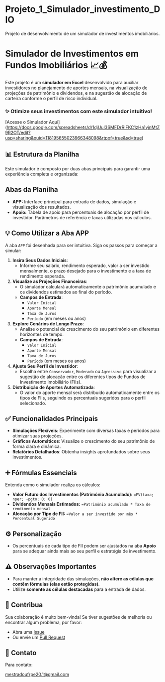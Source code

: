 # Projeto_1_Simulador_investimento_DIO
Projeto de desenvolvimento de um simulador de investimentos imobiliários.


# Simulador de Investimentos em Fundos Imobiliários 📈💰

Este projeto é um **simulador em Excel** desenvolvido para auxiliar investidores no planejamento de aportes mensais, na visualização de projeções de patrimônio e dividendos, e na sugestão de alocação de carteira conforme o perfil de risco individual.

### ✨ Otimize seus investimentos com este simulador intuitivo!

 [Acesse o Simulador Aqui] (https://docs.google.com/spreadsheets/d/1djUuI3SMFDrRlFKC1zHa1vjnMtZ9R2OT/edit?usp=sharing&ouid=118195655023966348098&rtpof=true&sd=true)

 ## 📊 Estrutura da Planilha

Este simulador é composto por duas abas principais para garantir uma experiência completa e organizada:

## Abas da Planilha

- **APP:** Interface principal para entrada de dados, simulação e visualização dos resultados.
- **Apoio:** Tabela de apoio para percentuais de alocação por perfil de investidor. Parâmetros de referência e taxas utilizadas nos cálculos.
## 💡 Como Utilizar a Aba APP

A aba `APP` foi desenhada para ser intuitiva. Siga os passos para começar a simular:

1.  **Insira Seus Dados Iniciais**:
    * Informe seu salário, rendimento esperado, valor a ser investido mensalmente, o prazo desejado para o investimento e a taxa de rendimento esperada.
2.  **Visualize as Projeções Financeiras**:
    * O simulador calculará automaticamente o patrimônio acumulado e os dividendos estimados ao final do período.
    * **Campos de Entrada**:
        * `Valor Inicial`
        * `Aporte Mensal`
        * `Taxa de Juros`
        * `Período` (em meses ou anos)
3.  **Explore Cenários de Longo Prazo**:
    * Analise o potencial de crescimento do seu patrimônio em diferentes horizontes de tempo.
    * **Campos de Entrada**:
        * `Valor Inicial`
        * `Aporte Mensal`
        * `Taxa de Juros`
        * `Período` (em meses ou anos)
4.  **Ajuste Seu Perfil de Investidor**:
    * Escolha entre `Conservador`, `Moderado` ou `Agressivo` para visualizar a sugestão de alocação entre os diferentes tipos de Fundos de Investimento Imobiliário (FIIs).
5.  **Distribuição de Aportes Automatizada**:
    * O valor do aporte mensal será distribuído automaticamente entre os tipos de FIIs, seguindo os percentuais sugeridos para o perfil selecionado.



## ✅ Funcionalidades Principais

* **Simulações Flexíveis**: Experimente com diversas taxas e períodos para otimizar suas projeções.
* **Gráficos Automáticos**: Visualize o crescimento do seu patrimônio de forma clara e dinâmica.
* **Relatórios Detalhados**: Obtenha insights aprofundados sobre seus investimentos.

## ➕ Fórmulas Essenciais

Entenda como o simulador realiza os cálculos:

* **Valor Futuro dos Investimentos (Patrimônio Acumulado):**
    `=FV(taxa; nper; -pgto; 0; 0)`
* **Dividendos Mensais Estimados:**
    `=Patrimônio acumulado * Taxa de rendimento mensal`
* **Alocação por Tipo de FII:**
    `=Valor a ser investido por mês * Percentual Sugerido`

## ⚙️ Personalização

* Os percentuais de cada tipo de FII podem ser ajustados na aba **Apoio** para se adequar ainda mais ao seu perfil e estratégia de investimento.

## ⚠️ Observações Importantes

* Para manter a integridade das simulações, **não altere as células que contêm fórmulas (elas estão protegidas)**.
* Utilize **somente as células destacadas** para a entrada de dados.

## 🤝 Contribua

Sua colaboração é muito bem-vinda! Se tiver sugestões de melhoria ou encontrar algum problema, por favor:

* Abra uma [Issue](https://github.com/MychelleJacob/projects/1/settings/issues)
* Ou envie um [Pull Request](https://github.com/MychelleJacob/projects/1/settings/pulls)

## 📧 Contato

Para contato:

mestradoufrpe20.1@gmail.com
